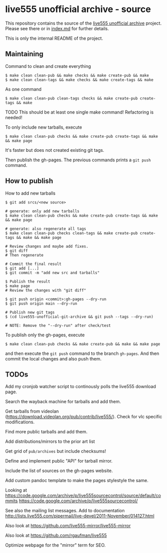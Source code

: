 # live555 unofficial archive - source

This repository contains the source of the
[live555 unofficial archive](https://lengfeld.github.io/live555-unofficial-archive/) project.
Please see there or in [index.md](index.md) for further details.

This is only the internal README of the project.

## Maintaining

Command to clean and create everything

    $ make clean clean-pub && make checks && make create-pub && make
    $ make clean clean-tags && make checks && make create-tags && make

As one command

    $ make clean clean-pub clean-tags checks && make create-pub create-tags && make

TODO This should be at least one single make command! Refactoring is needed!

To only include new tarballs, execute

    $ make clean clean-pub checks && make create-pub create-tags && make && make page

It's faster but does not created existing git tags.

Then publish the gh-pages. The previous commands prints a `git push` command.


## How to publish

How to add new tarballs

    $ git add srcs/<new source>

    # generate: only add new tarballs
    $ make clean clean-pub checks && make create-pub create-tags && make && make page

    # generate: also regenerate all tags
    $ make clean clean-pub checks clean-tags && make create-pub create-tags && make && make page

    # Review changes and maybe add fixes.
    $ git diff
    # Then regenerate

    # Commit the final result
    $ git add [...]
    $ git commit -m "add new src and tarballs"

    $ Publish the result
    $ make page
    # Review the changes with "git diff"

    $ git push origin <commit>:gh-pages --dry-run
    $ git push origin main --dry-run

    # Publish new git tags
    $ (cd live555-unofficial-git-archive && git push --tags --dry-run)

    # NOTE: Remove the "--dry-run" after check/test

To publish only the gh-pages, execute

    $ make clean clean-pub checks && make create-pub && make && make page

and then execute the `git push` command to the branch `gh-pages`. And then
commit the local changes and also push them.


## TODOs

Add my cronjob watcher script to continously polls the live555 download page.

Search the wayback machine for tarballs and add them.

Get tarballs from videolan
(https://download.videolan.org/pub/contrib/live555/). Check for vlc specific
modifications.

Find more public tarballs and add them.

Add distributions/mirrors to the prior art list

Get grid of `pub/archives` but include checksums!

Define and implement public "API" for tarball mirror.

Include the list of sources on the gh-pages website.

Add custom pandoc template to make the pages stylestyle the same.

Looking at https://code.google.com/archive/p/live555sourcecontrol/source/default/commits
https://code.google.com/archive/p/live555sourcecontrol/

See also the mailing list messages. Add to documentation
http://lists.live555.com/pipermail/live-devel/2011-November/014127.html

Also look at https://github.com/live555-mirror/live555-mirror

Also look at https://github.com/rgaufman/live555

Optimize webpage for the "mirror" term for SEO.

